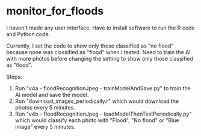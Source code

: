 # monitor_for_floods
I haven't made any user interface. Have to install software to run the R code and Python code.

Currently, I set the code to show only those classified as "no flood" because none was classified as "flood" when I tested. Need to train the AI with more photos before changing the setting to show only those classified as "flood".

Steps:
1) Run "v4a - floodRecognitionJpeg - trainModelAndSave.py" to train the AI model and save the model.
2) Run "download_images_periodically.r" which would download the photos every 5 minutes.
3) Run "v4b - floodRecognitionJpeg - loadModelThenTestPeriodically.py" which would classify each photo with "Flood", "No flood" or "Blue image" every 5 minutes.

